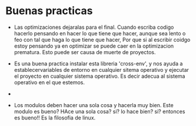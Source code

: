 # Buenas practicas

- Las optimizaciones dejaralas para el final. Cuando escriba codigo hacerlo pensando en hacer lo que tiene que hacer, aunque sea lento o feo con tal que haga lo que tiene que hacer, Por que si al escribir coidgo estoy pensando ya en optimizar se puede caer en la optimizacion prematura. Esto puede ser causa de muerte de proyectos.

- Es una buena practica instalar esta libreria 'cross-env', y nos ayuda a establecervariables de entorno en cualquier sitema operativo y  ejecutar el proyecto en cualquier sistema operativo. Es decir adecua al sistema operativo en el que estemos.
- 
- Los modulos deben hacer una sola cosa y hacerla muy bien. Este modulo es bueno? HAce una sola cosa? si? lo hace bien? si? entonces es bueno!! Es la filosofia de linux. 